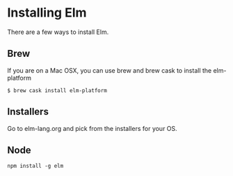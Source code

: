 # Installing Elm

There are a few ways to install Elm.

## Brew

If you are on a Mac OSX, you can use brew and brew cask to install the elm-platform

```
$ brew cask install elm-platform
```

## Installers

Go to elm-lang.org and pick from the installers for your OS.

## Node

`npm install -g elm`
